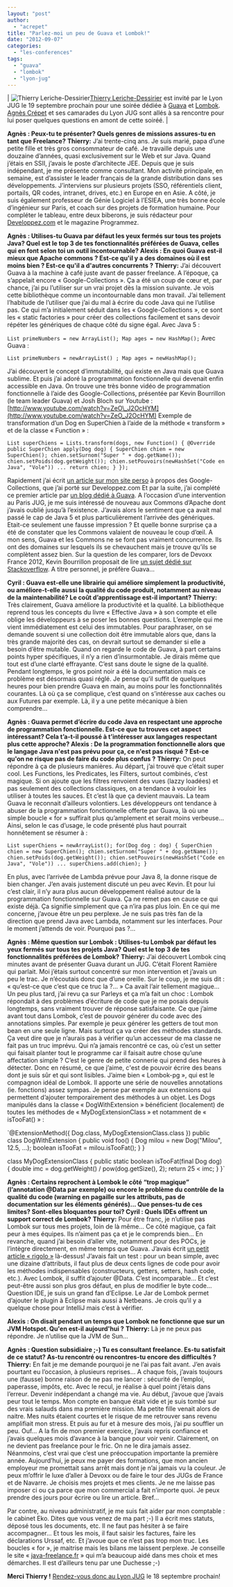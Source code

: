 ```yaml
---
layout: "post"
author: 
  - "acrepet"
title: "Parlez-moi un peu de Guava et Lombok!"
date: "2012-09-07"
categories: 
  - "les-conferences"
tags: 
  - "guava"
  - "lombok"
  - "lyon-jug"
---
```


| ![Thierry Leriche-Dessirier](http://www.lyonjug.org/_/rsrc/1341822611781/speakers/thierry.jpg?width=119&s=120&d=mm&r=pg)[Thierry Leriche-Dessirier](https://twitter.com/thierryleriche) est invité par le Lyon JUG le 19 septembre prochain pour une soirée dédiée à [Guava](http://code.google.com/p/guava-libraries/) et [Lombok](http://projectlombok.org/). [Agnès Crépet](http://twitter.com/agnes_crepet) et ses camarades du Lyon JUG sont allés à sa rencontre pour lui poser quelques questions en amont de cette soiréé. |

**Agnès : Peux-tu te présenter? Quels genres de missions assures-tu en tant que Freelance?** **Thierry:** J’ai trente-cinq ans. Je suis marié, papa d’une petite fille et très gros consommateur de café. Je travaille depuis une douzaine d’années, quasi exclusivement sur le Web et sur Java. Quand j’étais en SSII, j’avais le poste d’architecte JEE. Depuis que je suis indépendant, je me présente comme consultant. Mon activité principale, en semaine, est d’assister le leader français de la grande distribution dans ses développements. J’interviens sur plusieurs projets (SSO, référentiels client, portails, QR codes, intranet, drives, etc.) en Europe en en Asie. A côté, je suis également professeur de Génie Logiciel à l’ESIEA, une très bonne école d’ingénieur sur Paris, et coach sur des projets de formation humaine. Pour compléter le tableau, entre deux biberons, je suis rédacteur pour [Developpez.com](http://developpez.com) et le magazine Programmez.

**Agnès : Utilises-tu Guava par défaut les yeux fermés sur tous tes projets Java? Quel est le top 3 de tes fonctionnalités préférées de Guava, celles qui en font selon toi un outil incontournable? Alexis : En quoi Guava est-il mieux que Apache commons ? Est-ce qu'il y a des domaines où il est moins bien ? Est-ce qu'il a d'autres concurrents ?** **Thierry:** J’ai découvert Guava à la machine à café juste avant de passer freelance. A l’époque, ça s’appelait encore « Google-Collections ». Ça a été un coup de cœur et, par chance, j’ai pu l’utiliser sur un vrai projet dès la mission suivante. Je vois cette bibliothèque comme un incontournable dans mon travail. J’ai tellement l’habitude de l’utiliser que j’ai du mal à écrire du code Java qui ne l’utilise pas. Ce qui m’a initialement séduit dans les « Google-Collections », ce sont les « static factories » pour créer des collections facilement et sans devoir répéter les génériques de chaque côté du signe égal. Avec Java 5 :

`List primeNumbers = new ArrayList(); Map ages = new HashMap();` Avec Guava :

`List primeNumbers = newArrayList() ; Map ages = newHashMap();`

J’ai découvert le concept d’immutabilité, qui existe en Java mais que Guava sublime. Et puis j’ai adoré la programmation fonctionnelle qui devenait enfin accessible en Java. On trouve une très bonne vidéo de programmation fonctionnelle à l’aide des Google-Collections, présentée par Kevin Bourrillon (le team leader Guava) et Josh Bloch sur Youtube : [http://www.youtube.com/watch?v=ZeO\_J2OcHYM](http://www.youtube.com/watch?v=ZeO_J2OcHYM) Exemple de transformation d’un Dog en SuperChien à l’aide de la méthode « transform » et de la classe « Function » :

`List superChiens = Lists.transform(dogs, new Function() { @Override public SuperChien apply(Dog dog) { SuperChien chien = new SuperChien(); chien.setSurnom("Super " + dog.getName()); chien.setPoids(dog.getWeight()); chien.setPouvoirs(newHashSet("Code en Java", "Vole")) ... return chien; } });`

Rapidement j’ai écrit [un article sur mon site perso](http://thierry-leriche-dessirier.developpez.com/tutoriels/java/tuto-google-collections/) à propos des Google-Collections, que j’ai porté sur Developpez.com Et par la suite, j’ai complété ce premier article par [un blog dédié à Guava](http://blog.developpez.com/guava/). A l’occasion d’une intervention au Paris JUG, je me suis intéressé de nouveau aux Commons d’Apache dont j’avais oublié jusqu’à l’existence. J’avais alors le sentiment que ça avait mal passé le cap de Java 5 et plus particulièrement l’arrivée des génériques. Etait-ce seulement une fausse impression ? Et quelle bonne surprise ça a été de constater que les Commons valaient de nouveau le coup d’œil. A mon sens, Guava et les Commons ne se font pas vraiment concurrence. Ils ont des domaines sur lesquels ils se chevauchent mais je trouve qu’ils se complètent assez bien. Sur la question de les comparer, lors de Devoxx France 2012, Kevin Bourrillon proposait de lire [un sujet dédié sur Stackoverflow](http://tinyurl.com/guava-vs-apache). A titre personnel, je préfère Guava…

**Cyril : Guava est-elle une librairie qui améliore simplement la productivité, ou améliore-t-elle aussi la qualité du code produit, notamment au niveau de la maintenabilité? Le coût d’apprentissage est-il important?** **Thierry:** Très clairement, Guava améliore la productivité et la qualité. La bibliothèque reprend tous les concepts du livre « Effective Java » à son compte et elle oblige les développeurs à se poser les bonnes questions. L’exemple qui me vient immédiatement est celui des immutables. Pour paraphraser, on se demande souvent si une collection doit être immutable alors que, dans la très grande majorité des cas, on devrait surtout se demander si elle a besoin d’être mutable. Quand on regarde le code de Guava, à part certains points hyper spécifiques, il n’y a rien d’insurmontable. Je dirais même que tout est d’une clarté effrayante. C’est sans doute le signe de la qualité. Pendant longtemps, le gros point noir a été la documentation mais ce problème est désormais quasi réglé. Je pense qu’il suffit de quelques heures pour bien prendre Guava en main, au moins pour les fonctionnalités courantes. Là où ça se complique, c’est quand on s’intéresse aux caches ou aux Futures par exemple. Là, il y a une petite mécanique à bien comprendre…

**Agnès : Guava permet d’écrire du code Java en respectant une approche de programmation fonctionnelle. Est-ce que tu trouves cet aspect intéressant? Cela t’a-t-il poussé à t’intéresser aux langages respectant plus cette approche? Alexis : De la programmation fonctionnelle alors que le langage Java n'est pas prévu pour ça, ce n'est pas risqué ? Est-ce qu'on ne risque pas de faire du code plus confus ?** **Thierry:** On peut répondre à ça de plusieurs manières. Au départ, j’ai trouvé que c’était super cool. Les Functions, les Predicates, les Filters, surtout combinés, c’est magique. Si on ajoute que les filtres renvoient des vues (lazzy loadées) et pas seulement des collections classiques, on a tendance à vouloir les utiliser à toutes les sauces. Et c’est là que ça devient mauvais. La team Guava le reconnait d’ailleurs volontiers. Les développeurs ont tendance à abuser de la programmation fonctionnelle offerte par Guava, là où une simple boucle « for » suffirait plus qu’amplement et serait moins verbeuse… Ainsi, selon le cas d’usage, le code présenté plus haut pourrait honnêtement se résumer à :

`List superChiens = newArrayList(); for(Dog dog : dog) { SuperChien chien = new SuperChien(); chien.setSurnom("Super " + dog.getName()); chien.setPoids(dog.getWeight()); chien.setPouvoirs(newHashSet("Code en Java", "Vole")) ... superChiens.add(chien); }`

En plus, avec l’arrivée de Lambda prévue pour Java 8, la donne risque de bien changer. J’en avais justement discuté un peu avec Kevin. Et pour lui c’est clair, il n’y aura plus aucun développement réalisé autour de la programmation fonctionnelle sur Guava. Ça ne remet pas en cause ce qui existe déjà. Ça signifie simplement que ça n’ira pas plus loin. En ce qui me concerne, j’avoue être un peu perplexe. Je ne suis pas très fan de la direction que prend Java avec Lambda, notamment sur les interfaces. Pour le moment j’attends de voir. Pourquoi pas ?...

**Agnès : Même question sur Lombok : Utilises-tu Lombok par défaut les yeux fermés sur tous tes projets Java? Quel est le top 3 de tes fonctionnalités préférées de Lombok?** **Thierry:** J’ai découvert Lombok cinq minutes avant de présenter Guava durant un JUG. C’était Florent Ramière qui parlait. Moi j’étais surtout concentré sur mon intervention et j’avais un peu le trac. Je n’écoutais donc que d’une oreille. Sur le coup, je me suis dit : « qu’est-ce que c’est que ce truc la ?... » Ca avait l’air tellement magique… Un peu plus tard, j’ai revu ça sur Parleys et ça m’a fait un choc : Lombok répondait à des problèmes d’écriture de code que je me posais depuis longtemps, sans vraiment trouver de réponse satisfaisante. Ce que j’aime avant tout dans Lombok, c’est de pouvoir générer du code avec des annotations simples. Par exemple je peux générer les getters de tout mon bean en une seule ligne. Mais surtout ça va créer des méthodes standards. Ça veut dire que je n’aurais pas à vérifier qu’un accesseur de ma classe ne fait pas un truc imprévu. Qui n’a jamais rencontré ce cas, où c’est un setter qui faisait planter tout le programme car il faisait autre chose qu’une affectation simple ? C’est le genre de petite connerie qui prend des heures à détecter. Donc en résumé, ce que j’aime, c'est de pouvoir écrire des beans dont je suis sûr et qui sont lisibles. J’aime bien « Lombok-pg », qui est le compagnon idéal de Lombok. Il apporte une série de nouvelles annotations (ie. fonctions) assez sympas. Je pense par exemple aux extensions qui permettent d’ajouter temporairement des méthodes à un objet. Les Dogs manipulés dans la classe « DogWithExtension » bénéficient (localement) de toutes les méthodes de « MyDogExtensionClass » et notamment de « isTooFat() » :

`@ExtensionMethod({ Dog.class, MyDogExtensionClass.class }) public class DogWithExtension { public void foo() { Dog milou = new Dog("Milou", 12.5, ...); boolean isTooFat = milou.isTooFat(); } }

class MyDogExtensionClass { public static boolean isTooFat(final Dog dog) { double imc = dog.getWeight() / pow(dog.getSize(), 2); return 25 < imc; } }`

**Agnès : Certains reprochent à Lombok le côté “trop magique” (l’annotation @Data par exemple) ou encore le problème du contrôle de la qualité du code (warning en pagaille sur les attributs, pas de documentation sur les éléments générés)... Que penses-tu de ces limites? Sont-elles bloquantes pour toi? Cyril : Quels IDEs offrent un support correct de Lombok?** **Thierry:** Pour être franc, je n’utilise pas Lombok sur tous mes projets, loin de là même… Ce côté magique, ça fait peur à mes équipes. Ils n’aiment pas ça et je le comprends bien… En revanche, quand j’ai besoin d’aller vite, notamment pour des POCs, je l’intègre directement, en même temps que Guava. J’avais écrit [un petit article « rigolo »](http://thierry-leriche-dessirier.developpez.com/tutoriels/java/simplifier-code-guava-lombok/) là-dessus! J’avais fait un test : pour un bean simple, avec une dizaine d’attributs, il faut plus de deux cents lignes de code pour avoir les méthodes indispensables (constructeurs, getters, setters, hash code, etc.). Avec Lombok, il suffit d’ajouter @Data. C’est incomparable… Et c’est peut-être aussi son plus gros défaut, en plus de modifier le byte code… Question IDE, je suis un grand fan d’Eclipse. Le Jar de Lombok permet d’ajouter le plugin à Eclipse mais aussi à Netbeans. Je crois qu’il y a quelque chose pour IntelliJ mais c’est à vérifier.

**Alexis : On disait pendant un temps que Lombok ne fonctionne que sur un JVM Hotspot. Qu'en est-il aujourd'hui ?** **Thierry:** Là je ne peux pas répondre. Je n’utilise que la JVM de Sun…

**Agnès : Question subsidiaire ;-) Tu es consultant freelance. Es-tu satisfait de ce statut? As-tu rencontré ou rencontres-tu encore des difficultés ?** **Thierry:** En fait je me demande pourquoi je ne l’ai pas fait avant. J’en avais pourtant eu l’occasion, à plusieurs reprises… A chaque fois, j’avais toujours une (fausse) bonne raison de ne pas me lancer : sécurité de l’emploi, paperasse, impôts, etc. Avec le recul, je réalise à quel point j’étais dans l’erreur. Devenir indépendant a changé ma vie. Au début, j’avoue que j’avais peur tout le temps. Mon compte en banque était vide et je suis tombé sur des vrais salauds dans ma première mission. Ma petite fille venait alors de naitre. Mes nuits étaient courtes et le risque de me retrouver sans revenu amplifiait mon stress. Et puis au fur et à mesure des mois, j’ai pu souffler un peu. Ouf… A la fin de mon premier exercice, j’avais repris confiance et j’avais quelques mois d’avance à la banque pour voir venir. Clairement, on ne devient pas freelance pour le fric. On ne le dira jamais assez. Néanmoins, c’est vrai que c’est une préoccupation importante la première année. Aujourd’hui, je peux me payer des formations, que mon ancien employeur me promettait sans arrêt mais dont je n’ai jamais vu la couleur. Je peux m’offrir le luxe d’aller à Devoxx ou de faire le tour des JUGs de France et de Navarre. Je choisis mes projets et mes clients. Je ne me laisse pas imposer ci ou ça parce que mon commercial a fait n’importe quoi. Je peux prendre des jours pour écrire ou lire un article. Bref…

Par contre, au niveau administratif, je me suis fait aider par mon comptable : le cabinet Eko. Dites que vous venez de ma part ;-) Il a écrit mes statuts, déposé tous les documents, etc. Il ne faut pas hésiter à se faire accompagner… Et tous les mois, il faut saisir les factures, faire les déclarations Urssaf, etc. Et j’avoue que ce n’est pas trop mon truc. Les boucles « for », je maitrise mais les bilans me laissent perplexe. Je conseille le site « [java-freelance.fr](http://java-freelance.fr) » qui m’a beaucoup aidé dans mes choix et mes démarches. Il est d’ailleurs tenu par une Duchesse ;-)

**Merci Thierry !** [Rendez-vous donc au Lyon JUG](http://www.lyonjug.org/evenements/guavalombok) le 18 septembre prochain!
